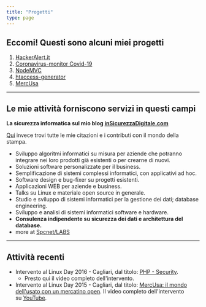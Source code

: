 ```yaml
---
title: "Progetti"
type: page
---
```



## Eccomi! Questi sono alcuni miei progetti

1. [HackerAlert.it](hackeralert/)
2. [Coronavirus-monitor Covid-19](coronavirus-monitor-covid-19/)
3. [NodeMVC](nodemvc/)
4. [htaccess-generator](htaccess-generator/)
5. [MercUsa](mercusa/)
-----------------

## Le mie attività forniscono servizi in questi campi

**La sicurezza informatica sul mio blog [inSicurezzaDigitale.com](http://www.insicurezzadigitale.com)**

[Qui](https://www.insicurezzadigitale.com/la-stampa-dice/) invece trovi tutte le mie citazioni e i contributi con il mondo della stampa.

*   Sviluppo algoritmi informatici su misura per aziende che potranno integrare nei loro prodotti già esistenti o per crearne di nuovi.
*   Soluzioni software personalizzate per il business.
*   Semplificazione di sistemi complessi informatici, con applicativi ad hoc.
*   Software design e bug-fixer su progetti esistenti.
*   Applicazioni WEB per aziende e business.
*   Talks su Linux e materiale open source in generale.
*   Studio e sviluppo di sistemi informatici per la gestione dei dati; database engineering.
*   Sviluppo e analisi di sistemi informatici software e hardware.
*   **Consulenza indipendente su sicurezza dei dati e architettura del database.**
*   more at [Spcnet/LABS](http://www.ilripostiglio.net/)
-----------------

## Attività recenti

*   Intervento al Linux Day 2016 - Cagliari, dal titolo: [PHP - Security](http://linuxday.gulch.it/node/76).
    *   Presto qui il video completo dell'intervento.
*   Intervento al Linux Day 2015 - Cagliari, dal titolo: [MercUsa: il mondo dell'usato con un mercatino open](http://linuxday.gulch.it/node/67). Il video completo dell'intervento su [YouTube](https://www.youtube.com/watch?v=2cyUsZTMCbI).
